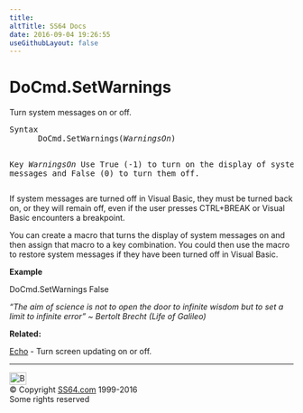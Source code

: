 ```yaml
---
title:
altTitle: SS64 Docs
date: 2016-09-04 19:26:55
useGithubLayout: false
---
```

<!-- #BeginLibraryItem "/Library/head_access.lbi" --><!-- #EndLibraryItem --><h1>DoCmd.SetWarnings</h1>
<p> Turn system messages on or off.</p>
<pre>Syntax
      DoCmd.SetWarnings(<i>WarningsOn</i>)

Key
   <i>WarningsOn</i>    Use True (-1) to turn on the display of system messages
                 and False (0) to turn them off.</pre>
<p>If system messages are turned off in Visual Basic, they must be turned back on, or they will remain off, even if the user presses CTRL+BREAK or Visual Basic encounters a breakpoint. </p>
<p>You can create a macro that turns the display of system messages on and then assign that macro to a key combination. You could then use the macro to restore system messages if they have been turned off in Visual Basic.</p>
<p><b>Example</b></p>
<p class="code">DoCmd.SetWarnings False</p>
<p class="quote"><i>“The aim of science is not to open the door to infinite wisdom but to set a limit to infinite error” ~ Bertolt Brecht (Life of Galileo)</i></p>
<p><b>Related:</b></p>
<p><a href="echo.html">Echo</a> - Turn screen updating on or off.</p><!-- #BeginLibraryItem "/Library/foot_access.lbi" --><p>
<!-- access -->

<hr>
<div id="bl" class="footer"><a href="setwarnings.html#"><img src="../images/top.png" width="30" height="22" alt="Back to the Top"></a></div>
<div id="br" class="footer, tagline">© Copyright <a href="../index.html">SS64.com</a> 1999-2016<br>
Some rights reserved</div><!-- #EndLibraryItem -->

